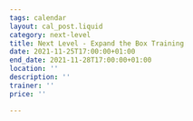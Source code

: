 ```yaml
---
tags: calendar
layout: cal_post.liquid
category: next-level
title: Next Level - Expand the Box Training
date: 2021-11-25T17:00:00+01:00
end_date: 2021-11-28T17:00:00+01:00
location: ''
description: ''
trainer: ''
price: ''

---
```


